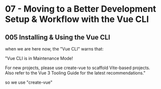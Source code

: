 # 07 - Moving to a Better Development Setup & Workflow with the Vue CLI

## 005 Installing & Using the Vue CLI

when we are here now, the "Vue CLI" warns that:

"Vue CLI is in Maintenance Mode!

For new projects, please use create-vue to scaffold Vite-based projects. Also refer to the Vue 3 Tooling Guide for the latest recommendations."

so we use "create-vue"
